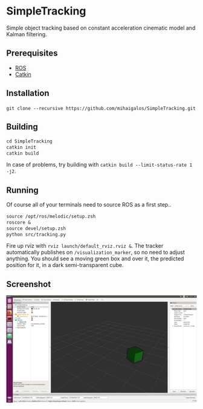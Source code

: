 # SimpleTracking
Simple object tracking based on constant acceleration cinematic model and Kalman filtering.

## Prerequisites
* [ROS](http://wiki.ros.org/Installation/Ubuntu)
* [Catkin](http://docs.ros.org/melodic/api/catkin/html/user_guide/installation.html)

## Installation
`git clone --recursive https://github.com/mihaigalos/SimpleTracking.git`

## Building
```
cd SimpleTracking
catkin init
catkin build
```
In case of problems, try building with `catkin build --limit-status-rate 1 -j2`.
## Running
Of course all of your terminals need to source ROS as a first step..
```
source /opt/ros/melodic/setup.zsh
roscore &
source devel/setup.zsh
python src/tracking.py
```
Fire up rviz with `rviz launch/default_rviz.rviz &`. The tracker automatically
publishes on `/visualization_marker`, so no need to adjust anything. You should see a moving green box
and over it, the predicted position for it, in a dark semi-transparent cube.

## Screenshot
![alt text](screenshots/tracking_screenshot.png)

